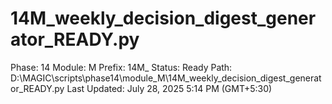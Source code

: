 # 14M_weekly_decision_digest_generator_READY.py

Phase: 14
Module: M
Prefix: 14M_
Status: Ready
Path: D:\MAGIC\scripts\phase14\module_M\14M_weekly_decision_digest_generator_READY.py
Last Updated: July 28, 2025 5:14 PM (GMT+5:30)
